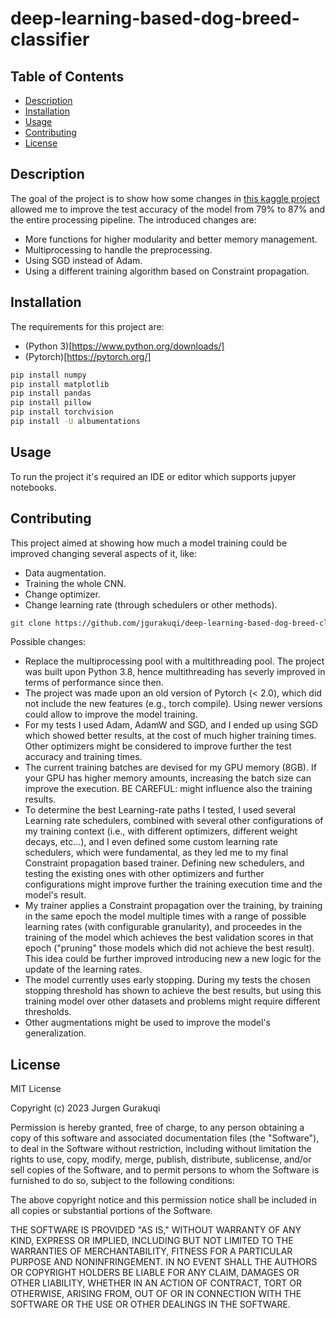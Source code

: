 # deep-learning-based-dog-breed-classifier


## Table of Contents

- [Description](#Description)
- [Installation](#installation)
- [Usage](#usage)
- [Contributing](#contributing)
- [License](#license)


## Description

The goal of the project is to show how some changes in [this kaggle project](https://www.kaggle.com/code/gabrielloye/dogs-inception-pytorch-implementation/notebook) allowed me
to improve the test accuracy of the model from 79% to 87% and the entire processing pipeline. The introduced changes are:
- More functions for higher modularity and better memory management.
- Multiprocessing to handle the preprocessing.
- Using SGD instead of Adam.
- Using a different training algorithm based on Constraint propagation.


## Installation

The requirements for this project are:
- (Python 3)[https://www.python.org/downloads/]
- (Pytorch)[https://pytorch.org/]
  
```bash
pip install numpy
pip install matplotlib
pip install pandas
pip install pillow
pip install torchvision
pip install -U albumentations
```

## Usage

To run the project it's required an IDE or editor which supports jupyer notebooks.

## Contributing

This project aimed at showing how much a model training could be improved changing several aspects of it, like:
- Data augmentation.
- Training the whole CNN.
- Change optimizer.
- Change learning rate (through schedulers or other methods).

```bash
git clone https://github.com/jgurakuqi/deep-learning-based-dog-breed-classifier
```

Possible changes:
- Replace the multiprocessing pool with a multithreading pool. The project was built upon Python 3.8, hence multithreading has severly improved in terms of performance since then.
- The project was made upon an old version of Pytorch (< 2.0), which did not include the new features (e.g., torch compile). Using newer versions could allow to improve the model training.
- For my tests I used Adam, AdamW and SGD, and I ended up using SGD which showed better results, at the cost of much higher training times. Other optimizers might be considered to improve further the test accuracy and training times.
- The current training batches are devised for my GPU memory (8GB). If your GPU has higher memory amounts, increasing the batch size can improve the execution. BE CAREFUL: might influence also the training results.
- To determine the best Learning-rate paths I tested, I used several Learning rate schedulers, combined with several other configurations of my training context (i.e., with different optimizers, different weight decays, etc...), and I even defined some custom learning rate schedulers, which were fundamental, as they led me to my final Constraint propagation based trainer. Defining new schedulers, and testing the existing ones with other optimizers and further configurations might improve further the training execution time and the model's result.
- My trainer applies a Constraint propagation over the training, by training in the same epoch the model multiple times with a range of possible learning rates (with configurable granularity), and proceedes in the training of the model which achieves the best validation scores in that epoch ("pruning" those models which did not achieve the best result). This idea could be further improved introducing new a new logic for the update of the learning rates. 
- The model currently uses early stopping. During my tests the chosen stopping threshold has shown to achieve the best results, but using this training model over other datasets and problems might require different thresholds.
- Other augmentations might be used to improve the model's generalization.

## License

MIT License

Copyright (c) 2023 Jurgen Gurakuqi

Permission is hereby granted, free of charge, to any person obtaining a copy of this software and associated documentation files (the "Software"), to deal in the Software without restriction, including without limitation the rights to use, copy, modify, merge, publish, distribute, sublicense, and/or sell copies of the Software, and to permit persons to whom the Software is furnished to do so, subject to the following conditions:

The above copyright notice and this permission notice shall be included in all copies or substantial portions of the Software.

THE SOFTWARE IS PROVIDED "AS IS," WITHOUT WARRANTY OF ANY KIND, EXPRESS OR IMPLIED, INCLUDING BUT NOT LIMITED TO THE WARRANTIES OF MERCHANTABILITY, FITNESS FOR A PARTICULAR PURPOSE AND NONINFRINGEMENT. IN NO EVENT SHALL THE AUTHORS OR COPYRIGHT HOLDERS BE LIABLE FOR ANY CLAIM, DAMAGES OR OTHER LIABILITY, WHETHER IN AN ACTION OF CONTRACT, TORT OR OTHERWISE, ARISING FROM, OUT OF OR IN CONNECTION WITH THE SOFTWARE OR THE USE OR OTHER DEALINGS IN THE SOFTWARE.
